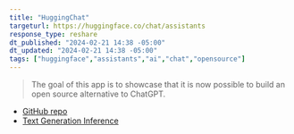 ```yaml
---
title: "HuggingChat"
targeturl: https://huggingface.co/chat/assistants
response_type: reshare
dt_published: "2024-02-21 14:38 -05:00"
dt_updated: "2024-02-21 14:38 -05:00"
tags: ["huggingface","assistants","ai","chat","opensource"]
---
```


> The goal of this app is to showcase that it is now possible to build an open source alternative to ChatGPT. 

- [GitHub repo](https://github.com/huggingface/chat-ui)
- [Text Generation Inference](https://github.com/huggingface/text-generation-inference)